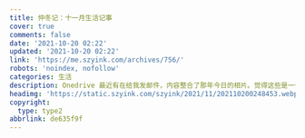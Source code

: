 ```yaml
---
title: 仲冬记：十一月生活记事
cover: true
comments: false
date: '2021-10-20 02:22'
updated: '2021-10-20 02:22'
link: 'https://me.szyink.com/archives/756/'
robots: 'noindex, nofollow'
categories: 生活
description: Onedrive 最近有在给我发邮件，内容整合了那年今日的相片。觉得这些是一个个故事，索性再从这份图片中选择一些，加以描述，细细回味。
headimg: 'https://static.szyink.com/szyink/2021/11/202110200248453.webp'
copyright:
  type: type2
abbrlink: de635f9f
---
```

